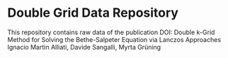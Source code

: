 # Double Grid Data Repository

This repository contains raw data of the publication
DOI:
Double k-Grid Method for Solving the Bethe-Salpeter Equation via Lanczos Approaches
Ignacio Martin Alliati, Davide Sangalli, Myrta Grüning
